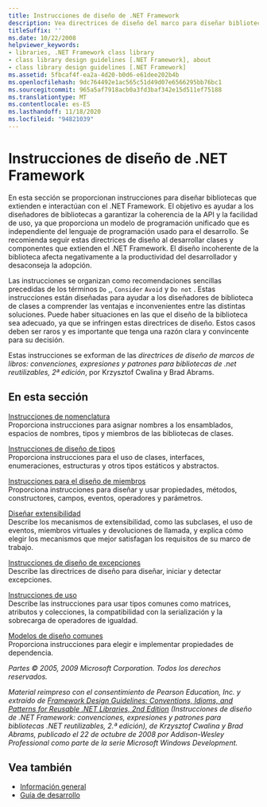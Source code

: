 ```yaml
---
title: Instrucciones de diseño de .NET Framework
description: Vea directrices de diseño del marco para diseñar bibliotecas que extienden e interactúan con .NET, para garantizar la coherencia de la API y la facilidad de uso.
titleSuffix: ''
ms.date: 10/22/2008
helpviewer_keywords:
- libraries, .NET Framework class library
- class library design guidelines [.NET Framework], about
- class library design guidelines [.NET Framework]
ms.assetid: 5fbcaf4f-ea2a-4d20-b0d6-e61dee202b4b
ms.openlocfilehash: 9dc764492e1ac565c51d49d07e6566295bb76bc1
ms.sourcegitcommit: 965a5af7918acb0a3fd3baf342e15d511ef75188
ms.translationtype: MT
ms.contentlocale: es-ES
ms.lasthandoff: 11/18/2020
ms.locfileid: "94821039"
---
```

# <a name="framework-design-guidelines"></a>Instrucciones de diseño de .NET Framework
En esta sección se proporcionan instrucciones para diseñar bibliotecas que extienden e interactúan con el .NET Framework. El objetivo es ayudar a los diseñadores de bibliotecas a garantizar la coherencia de la API y la facilidad de uso, ya que proporciona un modelo de programación unificado que es independiente del lenguaje de programación usado para el desarrollo. Se recomienda seguir estas directrices de diseño al desarrollar clases y componentes que extienden el .NET Framework. El diseño incoherente de la biblioteca afecta negativamente a la productividad del desarrollador y desaconseja la adopción.  
  
 Las instrucciones se organizan como recomendaciones sencillas precedidas de los términos `Do` ,, `Consider` `Avoid` y `Do not` . Estas instrucciones están diseñadas para ayudar a los diseñadores de biblioteca de clases a comprender las ventajas e inconvenientes entre las distintas soluciones. Puede haber situaciones en las que el diseño de la biblioteca sea adecuado, ya que se infringen estas directrices de diseño. Estos casos deben ser raros y es importante que tenga una razón clara y convincente para su decisión.  
  
 Estas instrucciones se exforman de las *directrices de diseño de marcos de libros: convenciones, expresiones y patrones para bibliotecas de .net reutilizables, 2ª edición*, por Krzysztof Cwalina y Brad Abrams.  
  
## <a name="in-this-section"></a>En esta sección  
 [Instrucciones de nomenclatura](naming-guidelines.md)  
 Proporciona instrucciones para asignar nombres a los ensamblados, espacios de nombres, tipos y miembros de las bibliotecas de clases.  
  
 [Instrucciones de diseño de tipos](type.md)  
 Proporciona instrucciones para el uso de clases, interfaces, enumeraciones, estructuras y otros tipos estáticos y abstractos.  
  
 [Instrucciones para el diseño de miembros](member.md)  
 Proporciona instrucciones para diseñar y usar propiedades, métodos, constructores, campos, eventos, operadores y parámetros.  
  
 [Diseñar extensibilidad](designing-for-extensibility.md)  
 Describe los mecanismos de extensibilidad, como las subclases, el uso de eventos, miembros virtuales y devoluciones de llamada, y explica cómo elegir los mecanismos que mejor satisfagan los requisitos de su marco de trabajo.  
  
 [Instrucciones de diseño de excepciones](exceptions.md)  
 Describe las directrices de diseño para diseñar, iniciar y detectar excepciones.  
  
 [Instrucciones de uso](usage-guidelines.md)  
 Describe las instrucciones para usar tipos comunes como matrices, atributos y colecciones, la compatibilidad con la serialización y la sobrecarga de operadores de igualdad.  
  
 [Modelos de diseño comunes](common-design-patterns.md)  
 Proporciona instrucciones para elegir e implementar propiedades de dependencia.  
  
 *Partes © 2005, 2009 Microsoft Corporation. Todos los derechos reservados.*  
  
 *Material reimpreso con el consentimiento de Pearson Education, Inc. y extraído de [Framework Design Guidelines: Conventions, Idioms, and Patterns for Reusable .NET Libraries, 2nd Edition](https://www.informit.com/store/framework-design-guidelines-conventions-idioms-and-9780321545619) (Instrucciones de diseño de .NET Framework: convenciones, expresiones y patrones para bibliotecas .NET reutilizables, 2.ª edición), de Krzysztof Cwalina y Brad Abrams, publicado el 22 de octubre de 2008 por Addison-Wesley Professional como parte de la serie Microsoft Windows Development.*  
  
## <a name="see-also"></a>Vea también

- [Información general](../../framework/get-started/overview.md)
- [Guía de desarrollo](../../framework/development-guide.md)
